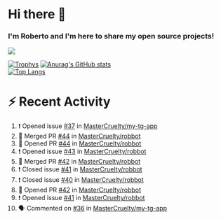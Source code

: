 # Hi there 👋
### I'm Roberto and I'm here to share my open source projects!

<img src="https://komarev.com/ghpvc/?username=mastercruelty&label=Profile views&color=0e75b6"><br>

[![Trophys](https://github-profile-trophy.vercel.app/?username=mastercruelty)](https://github.com/ryo-ma/github-profile-trophy)
[![Anurag's GitHub stats](https://github-readme-stats.vercel.app/api?username=mastercruelty&show_icons=true&theme=tokyonight)](https://github.com/anuraghazra/github-readme-stats)<br>
[![Top Langs](https://github-readme-stats.vercel.app/api/top-langs/?username=mastercruelty&exclude_repo=Alarm-project&layout=compact&theme=tokyonight)](https://github.com/anuraghazra/github-readme-stats)

# :zap: Recent Activity
<!--START_SECTION:activity-->
1. ❗️ Opened issue [#37](https://github.com/MasterCruelty/my-tg-app/issues/37) in [MasterCruelty/my-tg-app](https://github.com/MasterCruelty/my-tg-app)
2. 🎉 Merged PR [#44](https://github.com/MasterCruelty/robbot/pull/44) in [MasterCruelty/robbot](https://github.com/MasterCruelty/robbot)
3. 💪 Opened PR [#44](https://github.com/MasterCruelty/robbot/pull/44) in [MasterCruelty/robbot](https://github.com/MasterCruelty/robbot)
4. ❗️ Opened issue [#43](https://github.com/MasterCruelty/robbot/issues/43) in [MasterCruelty/robbot](https://github.com/MasterCruelty/robbot)
5. 🎉 Merged PR [#42](https://github.com/MasterCruelty/robbot/pull/42) in [MasterCruelty/robbot](https://github.com/MasterCruelty/robbot)
6. ❗️ Closed issue [#41](https://github.com/MasterCruelty/robbot/issues/41) in [MasterCruelty/robbot](https://github.com/MasterCruelty/robbot)
7. ❗️ Closed issue [#40](https://github.com/MasterCruelty/robbot/issues/40) in [MasterCruelty/robbot](https://github.com/MasterCruelty/robbot)
8. 💪 Opened PR [#42](https://github.com/MasterCruelty/robbot/pull/42) in [MasterCruelty/robbot](https://github.com/MasterCruelty/robbot)
9. ❗️ Opened issue [#41](https://github.com/MasterCruelty/robbot/issues/41) in [MasterCruelty/robbot](https://github.com/MasterCruelty/robbot)
10. 🗣 Commented on [#36](https://github.com/MasterCruelty/my-tg-app/issues/36) in [MasterCruelty/my-tg-app](https://github.com/MasterCruelty/my-tg-app)
<!--END_SECTION:activity-->
